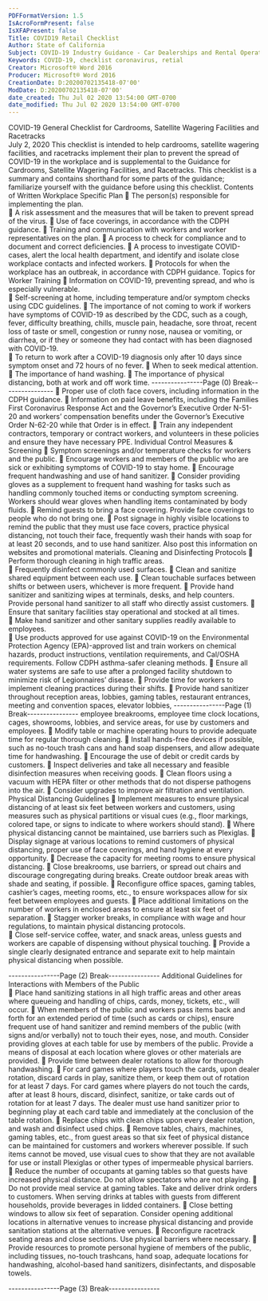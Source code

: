 ```yaml
---
PDFFormatVersion: 1.5
IsAcroFormPresent: false
IsXFAPresent: false
Title: COVID19 Retail Checklist
Author: State of California
Subject: COVID-19 Industry Guidance - Car Dealerships and Rental Operators
Keywords: COVID-19, checklist coronavirus, retial
Creator: Microsoft® Word 2016
Producer: Microsoft® Word 2016
CreationDate: D:20200702135418-07'00'
ModDate: D:20200702135418-07'00'
date_created: Thu Jul 02 2020 13:54:00 GMT-0700
date_modified: Thu Jul 02 2020 13:54:00 GMT-0700
---
```

 
COVID-19 General Checklist 
for Cardrooms, Satellite Wagering Facilities 
 and Racetracks  
July 2, 2020 
This checklist is intended to help cardrooms, satellite wagering facilities, and racetracks 
implement their plan to prevent the spread of COVID-19 in the workplace and is supplemental to 
the Guidance for Cardrooms, Satellite Wagering Facilities, and Racetracks. This checklist is a 
summary and contains shorthand for some parts of the guidance; familiarize yourself with the 
guidance before using this checklist. 
Contents of Written Workplace Specific Plan 
 The person(s) responsible for implementing the plan.  
 A risk assessment and the measures that will be taken to prevent spread of the 
virus. 
 Use of face coverings, in accordance with the CDPH guidance. 
 Training and communication with workers and worker representatives on the plan. 
 A process to check for compliance and to document and correct deficiencies. 
 A process to investigate COVID-cases, alert the local health department, and 
identify and isolate close workplace contacts and infected workers. 
 Protocols for when the workplace has an outbreak, in accordance with CDPH 
guidance. 
Topics for Worker Training 
 Information on COVID-19, preventing spread, and who is especially vulnerable.  
 Self-screening at home, including temperature and/or symptom checks using 
CDC guidelines. 
 The importance of not coming to work if workers have symptoms of COVID-19 as 
described by the CDC, such as a cough, fever, difficulty breathing, chills, muscle 
pain, headache, sore throat, recent loss of taste or smell, congestion or runny 
nose, nausea or vomiting, or diarrhea, or if they or someone they had contact 
with has been diagnosed with COVID-19.  
 To return to work after a COVID-19 diagnosis only after 10 days since symptom 
onset and 72 hours of no fever. 
 When to seek medical attention. 
 The importance of hand washing. 
 The importance of physical distancing, both at work and off work time. 
----------------Page (0) Break----------------
 Proper use of cloth face covers, including information in the CDPH guidance. 
 Information on paid leave benefits, including the Families First Coronavirus 
Response Act and the Governor’s Executive Order N-51-20 and workers’ 
compensation benefits under the Governor’s Executive Order N-62-20 while that 
Order is in effect. 
 Train any independent contractors, temporary or contract workers, and 
volunteers in these policies and ensure they have necessary PPE. 
Individual Control Measures & Screening 
 Symptom screenings and/or temperature checks for workers and the public. 
 Encourage workers and members of the public who are sick or exhibiting 
symptoms of COVID-19 to stay home. 
 Encourage frequent handwashing and use of hand sanitizer. 
 Consider providing gloves as a supplement to frequent hand washing for tasks 
such as handling commonly touched items or conducting symptom screening. 
Workers should wear gloves when handling items contaminated by body fluids. 
 Remind guests to bring a face covering. Provide face coverings to people who 
do not bring one. 
 Post signage in highly visible locations to remind the public that they must use 
face covers, practice physical distancing, not touch their face, frequently wash 
their hands with soap for at least 20 seconds, and to use hand sanitizer. Also post 
this information on websites and promotional materials. 
Cleaning and Disinfecting Protocols 
 Perform thorough cleaning in high traffic areas.  
 Frequently disinfect commonly used surfaces. 
 Clean and sanitize shared equipment between each use. 
 Clean touchable surfaces between shifts or between users, whichever is more 
frequent. 
 Provide hand sanitizer and sanitizing wipes at terminals, desks, and help counters. 
Provide personal hand sanitizer to all staff who directly assist customers. 
 Ensure that sanitary facilities stay operational and stocked at all times.  
 Make hand sanitizer and other sanitary supplies readily available to employees.  
 Use products approved for use against COVID-19 on the Environmental Protection 
Agency (EPA)-approved list and train workers on chemical hazards, product 
instructions, ventilation requirements, and Cal/OSHA requirements. Follow CDPH 
asthma-safer cleaning methods. 
 Ensure all water systems are safe to use after a prolonged facility shutdown to 
minimize risk of Legionnaires’ disease. 
 Provide time for workers to implement cleaning practices during their shifts. 
 Provide hand sanitizer throughout reception areas, lobbies, gaming tables, 
restaurant entrances, meeting and convention spaces, elevator lobbies, 
----------------Page (1) Break----------------
employee breakrooms, employee time clock locations, cages, showrooms, 
lobbies, and service areas, for use by customers and employees. 
 Modify table or machine operating hours to provide adequate time for regular 
thorough cleaning. 
 Install hands-free devices if possible, such as no-touch trash cans and hand soap 
dispensers, and allow adequate time for handwashing. 
 Encourage the use of debit or credit cards by customers. 
 Inspect deliveries and take all necessary and feasible disinfection measures when 
receiving goods. 
 Clean floors using a vacuum with HEPA filter or other methods that do not 
disperse pathogens into the air. 
 Consider upgrades to improve air filtration and ventilation. 
Physical Distancing Guidelines 
 Implement measures to ensure physical distancing of at least six feet between 
workers and customers, using measures such as physical partitions or visual cues 
(e.g., floor markings, colored tape, or signs to indicate to where workers should 
stand). 
 Where physical distancing cannot be maintained, use barriers such as Plexiglas. 
 Display signage at various locations to remind customers of physical distancing, 
proper use of face coverings, and hand hygiene at every opportunity. 
 Decrease the capacity for meeting rooms to ensure physical distancing. 
 Close breakrooms, use barriers, or spread out chairs and discourage 
congregating during breaks. Create outdoor break areas with shade and 
seating, if possible. 
 Reconfigure office spaces, gaming tables, cashier’s cages, meeting rooms, etc., 
to ensure workspaces allow for six feet between employees and guests. 
 Place additional limitations on the number of workers in enclosed areas to ensure 
at least six feet of separation. 
 Stagger worker breaks, in compliance with wage and hour regulations, to 
maintain physical distancing protocols.  
 Close self-service coffee, water, and snack areas, unless guests and workers are 
capable of dispensing without physical touching. 
 Provide a single clearly designated entrance and separate exit to help maintain 
physical distancing when possible. 
  
----------------Page (2) Break----------------
Additional Guidelines for Interactions with 
Members of the Public  
 Place hand sanitizing stations in all high traffic areas and other areas where 
queueing and handling of chips, cards, money, tickets, etc., will occur. 
 When members of the public and workers pass items back and forth for an 
extended period of time (such as cards or chips), ensure frequent use of hand 
sanitizer and remind members of the public (with signs and/or verbally) not to 
touch their eyes, nose, and mouth. Consider providing gloves at each table for 
use by members of the public. Provide a means of disposal at each location 
where gloves or other materials are provided. 
 Provide time between dealer rotations to allow for thorough handwashing. 
 For card games where players touch the cards, upon dealer rotation, discard 
cards in play, sanitize them, or keep them out of rotation for at least 7 days. For 
card games where players do not touch the cards, after at least 8 hours, discard, 
disinfect, sanitize, or take cards out of rotation for at least 7 days. The dealer must 
use hand sanitizer prior to beginning play at each card table and immediately at 
the conclusion of the table rotation. 
 Replace chips with clean chips upon every dealer rotation, and wash and 
disinfect used chips. 
 Remove tables, chairs, machines, gaming tables, etc., from guest areas so that six 
feet of physical distance can be maintained for customers and workers wherever 
possible. If such items cannot be moved, use visual cues to show that they are not 
available for use or install Plexiglas or other types of impermeable physical 
barriers. 
 Reduce the number of occupants at gaming tables so that guests have 
increased physical distance. Do not allow spectators who are not playing. 
 Do not provide meal service at gaming tables. Take and deliver drink orders to 
customers. When serving drinks at tables with guests from different households, 
provide beverages in lidded containers. 
 Close betting windows to allow six feet of separation. Consider opening 
additional locations in alternative venues to increase physical distancing and 
provide sanitation stations at the alternative venues. 
 Reconfigure racetrack seating areas and close sections. Use physical barriers 
where necessary. 
 Provide resources to promote personal hygiene of members of the public, 
including tissues, no-touch trashcans, hand soap, adequate locations for 
handwashing, alcohol-based hand sanitizers, disinfectants, and disposable 
towels.   
 
----------------Page (3) Break----------------
